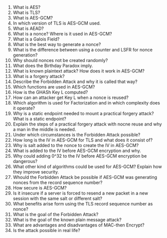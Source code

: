 1. What is AES?
2. What is TLS?
3. What is AES-GCM?
3. In which version of TLS is AES-GCM used. 
4. What is AEAD?
5. What is a nonce? Where is it used in AES-GCM?
6. What is a Galois Field?
5. What is the best way to generate a nonce?
6. What is the difference between using a counter and LSFR for nonce generation?
8. Why should nonces not be created randomly?
9. What does the Birthday Paradox imply.
10. What is known plaintext attack? How does it work in AES-GCM?
2. What is a forgery attack? 
3. Describe the Forbidden Attack and why it is called that way?
3. Which functions are used in AES-GCM?
5. How is the GHASh Key L computed?
6. How can an attacker get Key L when a nonce is reused?
8. Which algorithm is used for Factorization and in which complexity does it operate?
8. Why is a static endpoint needed to mount a practical forgery attack? What is a static endpoint?
9. Explain the steps of a practical forgery attack with nocne reuse and why a man in the middle is needed.
4. Under which circumstances is the Forbidden Attack possible?
7. How long is the IV in AES-GCM for TLS and what does it consist of?
8. Why is salt added to the nonce to create the IV in AES-GCM?
9. What is added to the IV before AES-GCM encryption and why.
10. Why could adding 0^32 to the IV before AES-GCM encryption be dangerous?
11. What other kind of algorithms could be used for AES-GCM? Explain how they improve security.
12. Whould the Forbidden Attack be possible if AES-GCM was generating nonces from the record sequence number?
13. How secure is AES-GCM?
14. Is it insecure if a server is forced to resend a new packet in a new session with the same salt or different salt?
15. What benefits arise form using the TLS record sequence number as nonce? 
17. What is the goal of the Forbidden Attack? 
18. What is the goal of the known plain message attack?
19. What are advantages and disadvantages of MAC-then Encrypt?
20. Is the attack possible in real life? 
